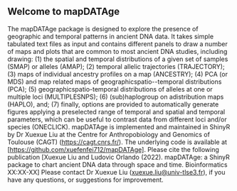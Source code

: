 ## Welcome to mapDATAge

The mapDATAge package is designed to explore the presence of geographic and temporal patterns in ancient DNA data. It takes simple tabulated text files as input and contains different panels to draw a number of maps and plots that are common to most ancient DNA studies, including drawing: 
(1) the spatial and temporal distributions of a given set of samples (SMAP) or alleles (AMAP);
(2) temporal allelic trajectories (TRAJECTORY);
(3) maps of individual ancestry profiles on a map (ANCESTRY);
(4) PCA (or MDS) and map related maps of geographicspatio--temporal distributions (PCA);
(5) geographicspatio-temporal distributions of alleles at one or multiple loci (MULTIPLESNPS);
(6) (sub)haplogroup on adistribution maps (HAPLO), and;
(7) finally, options are provided to automatically generate figures applying a preselected range of temporal and spatial and temporal parameters, which can be useful to contrast data from different loci and/or species (ONECLICK). 
    mapDATAge is implemented and maintained in ShinyR by Dr Xuexue Liu at the Centre for Anthropobiology and Genomics of Toulouse (CAGT) (https://cagt.cnrs.fr/).
The underlying code is available at [https://github.com/xuefenfei712/mapDATAge].
Please cite the following publication [Xuexue Liu and Ludovic Orlando (2022). mapDATAge: a ShinyR package to chart ancient DNA data through space and time. Bioinformatics XX:XX-XX]
Please contact Dr Xuexue Liu (xuexue.liu@univ-tlse3.fr), if you have any questions, or suggestions for improvement.
